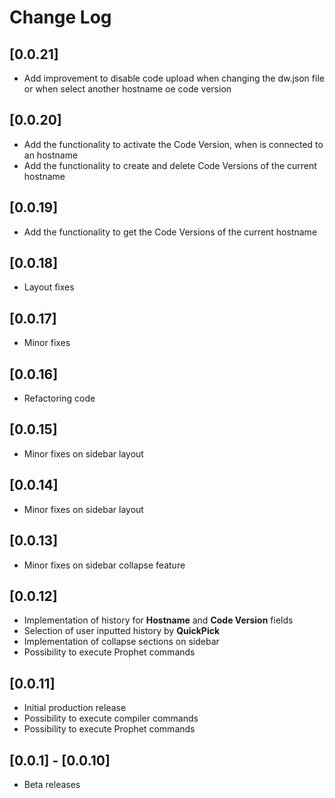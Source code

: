# Change Log

## [0.0.21]
- Add improvement to disable code upload when changing the dw.json file or when select another hostname oe code version

## [0.0.20]
- Add the functionality to activate the Code Version, when is connected to an hostname
- Add the functionality to create and delete Code Versions of the current hostname

## [0.0.19]
- Add the functionality to get the Code Versions of the current hostname

## [0.0.18]
- Layout fixes

## [0.0.17]
- Minor fixes

## [0.0.16]
- Refactoring code

## [0.0.15]
- Minor fixes on sidebar layout

## [0.0.14]
- Minor fixes on sidebar layout

## [0.0.13]
- Minor fixes on sidebar collapse feature

## [0.0.12]
- Implementation of history for **Hostname** and **Code Version** fields
- Selection of user inputted history by **QuickPick**
- Implementation of collapse sections on sidebar 
- Possibility to execute Prophet commands 

## [0.0.11]
- Initial production release
- Possibility to execute compiler commands 
- Possibility to execute Prophet commands 

## [0.0.1] - [0.0.10] 
- Beta releases